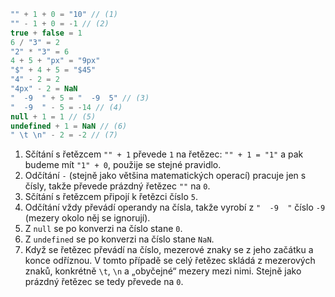 
```js no-beautify
"" + 1 + 0 = "10" // (1)
"" - 1 + 0 = -1 // (2)
true + false = 1
6 / "3" = 2
"2" * "3" = 6
4 + 5 + "px" = "9px"
"$" + 4 + 5 = "$45"
"4" - 2 = 2
"4px" - 2 = NaN
"  -9  " + 5 = "  -9  5" // (3)
"  -9  " - 5 = -14 // (4)
null + 1 = 1 // (5)
undefined + 1 = NaN // (6)
" \t \n" - 2 = -2 // (7)
```

1. Sčítání s řetězcem `"" + 1` převede `1` na řetězec: `"" + 1 = "1"` a pak budeme mít `"1" + 0`, použije se stejné pravidlo.
2. Odčítání `-` (stejně jako většina matematických operací) pracuje jen s čísly, takže převede prázdný řetězec `""` na `0`.
3. Sčítání s řetězcem připojí k řetězci číslo `5`.
4. Odčítání vždy převádí operandy na čísla, takže vyrobí z `"  -9  "` číslo `-9` (mezery okolo něj se ignorují).
5. Z `null` se po konverzi na číslo stane `0`.
6. Z `undefined` se po konverzi na číslo stane `NaN`.
7. Když se řetězec převádí na číslo, mezerové znaky se z jeho začátku a konce odříznou. V tomto případě se celý řetězec skládá z mezerových znaků, konkrétně `\t`, `\n` a „obyčejné“ mezery mezi nimi. Stejně jako prázdný řetězec se tedy převede na `0`.
